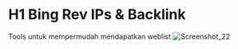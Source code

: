 # H1 Bing Rev IPs & Backlink
 Tools untuk mempermudah mendapatkan weblist
![Screenshot_22](https://user-images.githubusercontent.com/44839852/96158411-10dd5480-0f46-11eb-846b-817b3ea99efe.png)
